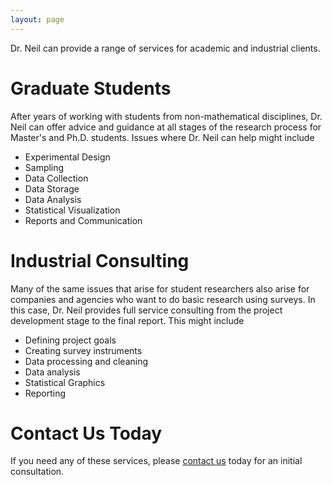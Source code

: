 ```yaml
---
layout: page
---
```


Dr. Neil can provide a range of services for academic and industrial
clients.

# Graduate Students

After years of working with students from non-mathematical disciplines,
Dr. Neil can offer advice and guidance at all stages of the research
process for Master's and Ph.D. students.  Issues where Dr. Neil can help
might include

* Experimental Design
* Sampling
* Data Collection
* Data Storage
* Data Analysis
* Statistical Visualization
* Reports and Communication

# Industrial Consulting

Many of the same issues that arise for student researchers also arise
for companies and agencies who want to do basic research using surveys.
In this case, Dr. Neil  provides full service consulting from the
project development stage to the final report.  This might include

* Defining project goals
* Creating survey instruments
* Data processing and cleaning
* Data analysis
* Statistical Graphics
* Reporting

# Contact Us Today

If you need any of these services, please [contact us](/contact.html)
today for an initial consultation. 
